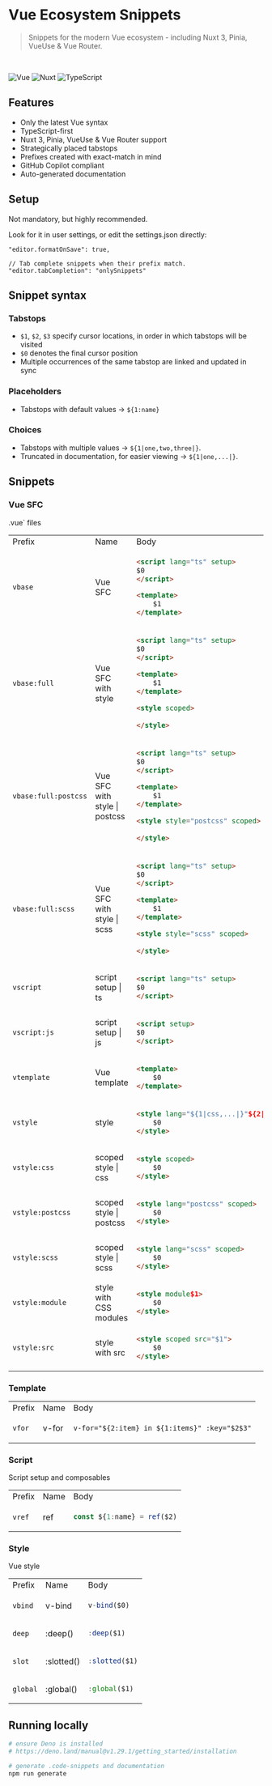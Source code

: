 # Vue Ecosystem Snippets

> Snippets for the modern Vue ecosystem - including Nuxt 3, Pinia, VueUse & Vue Router.

<br>

![Vue](https://img.shields.io/badge/vue-%2335495e.svg?style=for-the-badge&logo=vuedotjs&logoColor=%234FC08D)
![Nuxt](https://img.shields.io/badge/Nuxt-002E3B?style=for-the-badge&logo=nuxtdotjs&logoColor=#00DC82)
![TypeScript](https://img.shields.io/badge/typescript-%23007ACC.svg?style=for-the-badge&logo=typescript&logoColor=white)

## Features
- Only the latest Vue syntax
- TypeScript-first
- Nuxt 3, Pinia, VueUse & Vue Router support
- Strategically placed tabstops
- Prefixes created with exact-match in mind 
- GitHub Copilot compliant
- Auto-generated documentation

## Setup
Not mandatory, but highly recommended.

Look for it in user settings, or edit the settings.json directly:
```jsonc
"editor.formatOnSave": true,

// Tab complete snippets when their prefix match.
"editor.tabCompletion": "onlySnippets"
```

## Snippet syntax

### Tabstops
- `$1`, `$2`, `$3` specify cursor locations, in order in which tabstops will be visited
- `$0` denotes the final cursor position
- Multiple occurrences of the same tabstop are linked and updated in sync

### Placeholders
- Tabstops with default values → `${1:name}` 

### Choices
- Tabstops with multiple values → `${1|one,two,three|}`. 
- Truncated in documentation, for easier viewing → `${1|one,...|}`. 

## Snippets
<!-- START:docs-gen -->
### Vue SFC
.vue` files
<table width="100%">

<tr>
<td>Prefix</td>
<td>Name</td>
<td>Body</td>
</tr>

<tr>
<td><code>vbase</code></td>
<td>Vue SFC</td>
<td>

```html
<script lang="ts" setup>
$0
</script>

<template>
	$1
</template>

```

</td>
</tr>

<tr>
<td><code>vbase:full</code></td>
<td>Vue SFC with style</td>
<td>

```html
<script lang="ts" setup>
$0
</script>

<template>
	$1
</template>

<style scoped>
	
</style>

```

</td>
</tr>

<tr>
<td><code>vbase:full:postcss</code></td>
<td>Vue SFC with style | postcss</td>
<td>

```html
<script lang="ts" setup>
$0
</script>

<template>
	$1
</template>

<style style="postcss" scoped>
	
</style>

```

</td>
</tr>

<tr>
<td><code>vbase:full:scss</code></td>
<td>Vue SFC with style | scss</td>
<td>

```html
<script lang="ts" setup>
$0
</script>

<template>
	$1
</template>

<style style="scss" scoped>
	
</style>

```

</td>
</tr>

<tr>
<td><code>vscript</code></td>
<td>script setup | ts</td>
<td>

```html
<script lang="ts" setup>
$0
</script>

```

</td>
</tr>

<tr>
<td><code>vscript:js</code></td>
<td>script setup | js</td>
<td>

```html
<script setup>
$0
</script>

```

</td>
</tr>

<tr>
<td><code>vtemplate</code></td>
<td>Vue template</td>
<td>

```html
<template>
	$0
</template>

```

</td>
</tr>

<tr>
<td><code>vstyle</code></td>
<td>style</td>
<td>

```html
<style lang="${1|css,...|}"${2|scoped,...|}>
	$0
</style>

```

</td>
</tr>

<tr>
<td><code>vstyle:css</code></td>
<td>scoped style | css</td>
<td>

```html
<style scoped>
	$0
</style>

```

</td>
</tr>

<tr>
<td><code>vstyle:postcss</code></td>
<td>scoped style | postcss</td>
<td>

```html
<style lang="postcss" scoped>
	$0
</style>

```

</td>
</tr>

<tr>
<td><code>vstyle:scss</code></td>
<td>scoped style | scss</td>
<td>

```html
<style lang="scss" scoped>
	$0
</style>

```

</td>
</tr>

<tr>
<td><code>vstyle:module</code></td>
<td>style with CSS modules</td>
<td>

```html
<style module$1>
	$0
</style>

```

</td>
</tr>

<tr>
<td><code>vstyle:src</code></td>
<td>style with src</td>
<td>

```html
<style scoped src="$1">
	$0
</style>

```

</td>
</tr>
</table>


### Template

<table width="100%">

<tr>
<td>Prefix</td>
<td>Name</td>
<td>Body</td>
</tr>

<tr>
<td><code>vfor</code></td>
<td>v-for</td>
<td>

```html
v-for="${2:item} in ${1:items}" :key="$2$3"
```

</td>
</tr>
</table>


### Script
Script setup and composables
<table width="100%">

<tr>
<td>Prefix</td>
<td>Name</td>
<td>Body</td>
</tr>

<tr>
<td><code>vref</code></td>
<td>ref</td>
<td>

```javascript
const ${1:name} = ref($2)
```

</td>
</tr>
</table>


### Style
Vue style
<table width="100%">

<tr>
<td>Prefix</td>
<td>Name</td>
<td>Body</td>
</tr>

<tr>
<td><code>vbind</code></td>
<td>v-bind</td>
<td>

```javascript
v-bind($0)
```

</td>
</tr>

<tr>
<td><code>deep</code></td>
<td>:deep()</td>
<td>

```javascript
:deep($1)
```

</td>
</tr>

<tr>
<td><code>slot</code></td>
<td>:slotted()</td>
<td>

```javascript
:slotted($1)
```

</td>
</tr>

<tr>
<td><code>global</code></td>
<td>:global()</td>
<td>

```javascript
:global($1)
```

</td>
</tr>
</table>

<!-- END:docs-gen -->

## Running locally

```bash
# ensure Deno is installed
# https://deno.land/manual@v1.29.1/getting_started/installation

# generate .code-snippets and documentation
npm run generate
```
